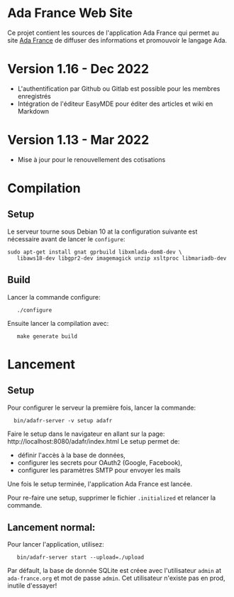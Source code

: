 # Ada France Web Site

Ce projet contient les sources de l'application Ada France qui permet
au site [Ada France](https://www.ada-france.org) de diffuser des informations
et promouvoir le langage Ada.

# Version 1.16 - Dec 2022

- L'authentification par Github ou Gitlab est possible pour les membres enregistrés
- Intégration de l'éditeur EasyMDE pour éditer des articles et wiki en Markdown

# Version 1.13 - Mar 2022

- Mise à jour pour le renouvellement des cotisations

# Compilation

## Setup

Le serveur tourne sous Debian 10 at la configuration suivante est nécessaire avant de lancer
le `configure`:

```
sudo apt-get install gnat gprbuild libxmlada-dom8-dev \
   libaws18-dev libgpr2-dev imagemagick unzip xsltproc libmariadb-dev
```

## Build

Lancer la commande configure:
```
   ./configure
```

Ensuite lancer la compilation avec:
```
   make generate build
```

# Lancement

## Setup

Pour configurer le serveur la première fois, lancer la commande:

```
  bin/adafr-server -v setup adafr
```

Faire le setup dans le navigateur en allant sur la page: http://localhost:8080/adafr/index.html
Le setup permet de:

* définir l'accès à la base de données,
* configurer les secrets pour OAuth2 (Google, Facebook),
* configurer les paramètres SMTP pour envoyer les mails

Une fois le setup terminée, l'application Ada France est lancée.

Pour re-faire une setup, supprimer le fichier `.initialized` et relancer la commande.

## Lancement normal:

Pour lancer l'application, utilisez:
```
   bin/adafr-server start --upload=./upload
```

Par défault, la base de donnée SQLite est créee avec l'utilisateur `admin` at `ada-france.org` et mot de passe `admin`.
Cet utilisateur n'existe pas en prod, inutile d'essayer!
